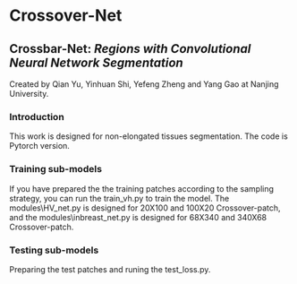 # Crossover-Net
## Crossbar-Net: *Regions with Convolutional Neural Network Segmentation*

Created by Qian Yu, Yinhuan Shi, Yefeng Zheng and Yang Gao at Nanjing University.


### Introduction
This work is designed for non-elongated tissues segmentation.
The code is Pytorch version. 

### Training sub-models
If you have prepared the the training patches according to the sampling strategy, you can run the train_vh.py to train the model. The modules\HV_net.py is designed for 20X100 and 100X20 Crossover-patch, and the modules\inbreast_net.py is designed for 68X340 and 340X68 Crossover-patch.
### Testing sub-models
Preparing the test patches and runing the test_loss.py. 
